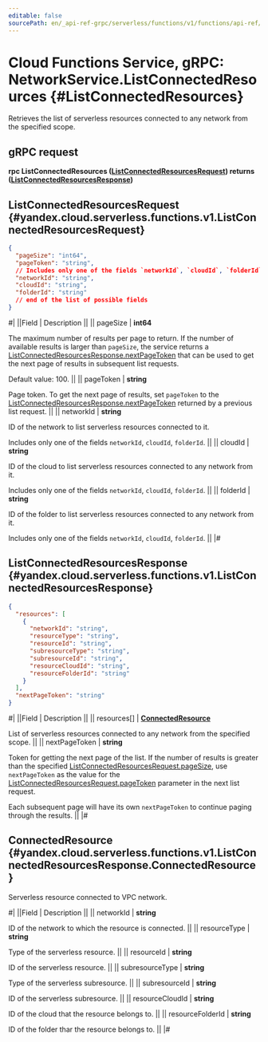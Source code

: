 ```yaml
---
editable: false
sourcePath: en/_api-ref-grpc/serverless/functions/v1/functions/api-ref/grpc/Network/listConnectedResources.md
---
```


# Cloud Functions Service, gRPC: NetworkService.ListConnectedResources {#ListConnectedResources}

Retrieves the list of serverless resources connected to any network from the specified scope.

## gRPC request

**rpc ListConnectedResources ([ListConnectedResourcesRequest](#yandex.cloud.serverless.functions.v1.ListConnectedResourcesRequest)) returns ([ListConnectedResourcesResponse](#yandex.cloud.serverless.functions.v1.ListConnectedResourcesResponse))**

## ListConnectedResourcesRequest {#yandex.cloud.serverless.functions.v1.ListConnectedResourcesRequest}

```json
{
  "pageSize": "int64",
  "pageToken": "string",
  // Includes only one of the fields `networkId`, `cloudId`, `folderId`
  "networkId": "string",
  "cloudId": "string",
  "folderId": "string"
  // end of the list of possible fields
}
```

#|
||Field | Description ||
|| pageSize | **int64**

The maximum number of results per page to return. If the number of available
results is larger than `pageSize`, the service returns a [ListConnectedResourcesResponse.nextPageToken](#yandex.cloud.serverless.functions.v1.ListConnectedResourcesResponse)
that can be used to get the next page of results in subsequent list requests.

Default value: 100. ||
|| pageToken | **string**

Page token. To get the next page of results, set `pageToken` to the
[ListConnectedResourcesResponse.nextPageToken](#yandex.cloud.serverless.functions.v1.ListConnectedResourcesResponse) returned by a previous list request. ||
|| networkId | **string**

ID of the network to list serverless resources connected to it.

Includes only one of the fields `networkId`, `cloudId`, `folderId`. ||
|| cloudId | **string**

ID of the cloud to list serverless resources connected to any network from it.

Includes only one of the fields `networkId`, `cloudId`, `folderId`. ||
|| folderId | **string**

ID of the folder to list serverless resources connected to any network from it.

Includes only one of the fields `networkId`, `cloudId`, `folderId`. ||
|#

## ListConnectedResourcesResponse {#yandex.cloud.serverless.functions.v1.ListConnectedResourcesResponse}

```json
{
  "resources": [
    {
      "networkId": "string",
      "resourceType": "string",
      "resourceId": "string",
      "subresourceType": "string",
      "subresourceId": "string",
      "resourceCloudId": "string",
      "resourceFolderId": "string"
    }
  ],
  "nextPageToken": "string"
}
```

#|
||Field | Description ||
|| resources[] | **[ConnectedResource](#yandex.cloud.serverless.functions.v1.ListConnectedResourcesResponse.ConnectedResource)**

List of serverless resources connected to any network from the specified scope. ||
|| nextPageToken | **string**

Token for getting the next page of the list. If the number of results is greater than
the specified [ListConnectedResourcesRequest.pageSize](#yandex.cloud.serverless.functions.v1.ListConnectedResourcesRequest), use `nextPageToken` as the value
for the [ListConnectedResourcesRequest.pageToken](#yandex.cloud.serverless.functions.v1.ListConnectedResourcesRequest) parameter in the next list request.

Each subsequent page will have its own `nextPageToken` to continue paging through the results. ||
|#

## ConnectedResource {#yandex.cloud.serverless.functions.v1.ListConnectedResourcesResponse.ConnectedResource}

Serverless resource connected to VPC network.

#|
||Field | Description ||
|| networkId | **string**

ID of the network to which the resource is connected. ||
|| resourceType | **string**

Type of the serverless resource. ||
|| resourceId | **string**

ID of the serverless resource. ||
|| subresourceType | **string**

Type of the serverless subresource. ||
|| subresourceId | **string**

ID of the serverless subresource. ||
|| resourceCloudId | **string**

ID of the cloud that the resource belongs to. ||
|| resourceFolderId | **string**

ID of the folder thar the resource belongs to. ||
|#